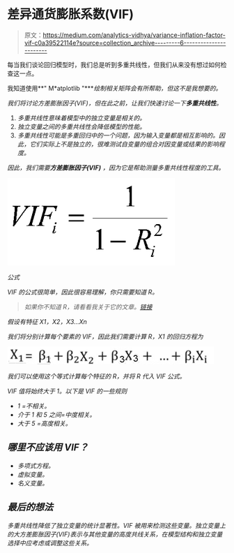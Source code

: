 # 差异通货膨胀系数(VIF)

> 原文：<https://medium.com/analytics-vidhya/variance-inflation-factor-vif-c0a39522114e?source=collection_archive---------6----------------------->

每当我们谈论回归模型时，我们总是听到多重共线性，但我们从来没有想过如何检查这一点。

我知道使用**" M*atplotlib "****绘制相关矩阵会有所帮助，但这不是我想要的。*

*我们将讨论方差膨胀因子(VIF)，但在此之前，让我们快速讨论一下**多重共线性**。*

1.  *多重共线性意味着模型中的独立变量是相关的。*
2.  *独立变量之间的多重共线性会降低模型的性能。*
3.  *多重共线性可能是多重回归中的一个问题，因为输入变量都是相互影响的。因此，它们实际上不是独立的，很难测试自变量的组合对因变量或结果的影响程度。*

*因此，我们需要**方差膨胀因子(VIF)** ，因为它是帮助测量多重共线性程度的工具。*

*![](img/01564120de19a728186baac21f544905.png)*

*公式*

*VIF 的公式很简单，因此很容易理解，你只需要知道 R。*

> *如果你不知道 R，请看看我关于它的文章。[链接](/analytics-vidhya/r-squared-formula-explanation-6dc0096ce3ba)*

*假设有特征 X1，X2，X3…Xn*

*我们将分别计算每个要素的 VIF，因此我们需要计算 R，X1 的回归方程为*

*![](img/48a5bb5ce3070a0cf11b3cb15f0b15fa.png)*

*我们可以使用这个等式计算每个特征的 R，并将 R 代入 VIF 公式。*

*VIF 值将始终大于 1。以下是 VIF 的一些规则*

*   *1 =不相关。*
*   *介于 1 和 5 之间=中度相关。*
*   *大于 5 =高度相关。*

## *哪里不应该用 VIF？*

*   *多项式方程。*
*   *虚拟变量。*
*   *名义变量。*

## *最后的想法*

*多重共线性降低了独立变量的统计显著性。VIF 被用来检测这些变量。独立变量上的大方差膨胀因子(VIF)表示与其他变量的高度共线关系，在模型结构和独立变量选择中应考虑或调整这些关系。*